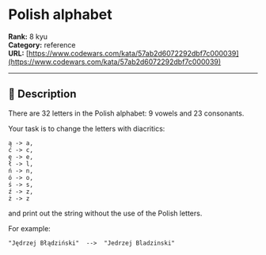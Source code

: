 # Polish alphabet

**Rank:** 8 kyu  
**Category:** reference  
**URL:** [https://www.codewars.com/kata/57ab2d6072292dbf7c000039](https://www.codewars.com/kata/57ab2d6072292dbf7c000039)

---

## 📝 Description

There are 32 letters in the Polish alphabet: 9 vowels and 23 consonants. 
 
Your task is to change the letters with diacritics:

```
ą -> a,
ć -> c,
ę -> e,
ł -> l,
ń -> n,
ó -> o,
ś -> s,
ź -> z,
ż -> z
```
and print out the string without the use of the Polish letters.


For example:
```
"Jędrzej Błądziński"  -->  "Jedrzej Bladzinski"
```

